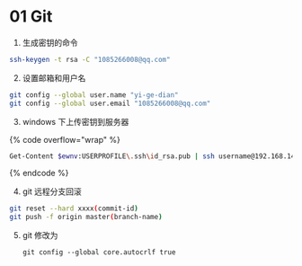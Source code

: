 # 01 Git

1. 生成密钥的命令

```bash
ssh-keygen -t rsa -C "1085266008@qq.com"
```

2. 设置邮箱和用户名

```bash
git config --global user.name "yi-ge-dian"
git config --global user.email "1085266008@qq.com"
```

3. windows 下上传密钥到服务器

{% code overflow="wrap" %}
```bash
Get-Content $ewnv:USERPROFILE\.ssh\id_rsa.pub | ssh username@192.168.140.128 "cat >> .ssh/authorized_keys" 
```
{% endcode %}

4. git 远程分支回滚

```bash
git reset --hard xxxx(commit-id)
git push -f origin master(branch-name) 
```

5.  git 修改为

    ```shell
    git config --global core.autocrlf true
    ```
